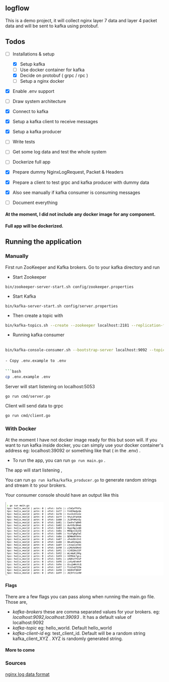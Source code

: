 ## logflow

This is a demo project, it will collect nginx layer 7 data and layer 4 packet data and will be sent to kafka using protobuf.

## Todos 
- [ ] Installations & setup
    - [x] Setup kafka
    - [ ] Use docker container for kafka
    - [x] Decide on protobuf ( grpc / rpc )
    - [ ] Setup a nginx docker
- [x] Enable .env support     
- [ ] Draw system architecture  
- [x] Connect to kafka
- [x] Setup a kafka client to receive messages
- [x] Setup a kafka producer 
- [ ] Write tests
- [ ] Get some log data and test the whole system
- [ ] Dockerize full app
- [x] Prepare dummy NginxLogRequest, Packet & Headers
- [x] Prepare a client to test grpc and kafka producer with dummy data
- [x] Also see manually if kafka consumer is consuming messages
- [ ] Document everything


#### At the moment, I did not include any docker image for any component.
#### Full app will be dockerized.

## Running the application

### Manually 

First run ZooKeeper and Kafka brokers. Go to your kafka directory and run 

- Start Zookeeper
```
bin/zookeeper-server-start.sh config/zookeeper.properties
```

- Start Kafka
```
bin/kafka-server-start.sh config/server.properties
```

- Then create a topic with 

```bash
bin/kafka-topics.sh --create --zookeeper localhost:2181 --replication-factor 1 --partitions 1 --topic hello_world
```


- Running kafka consumer

```bash

bin/kafka-console-consumer.sh --bootstrap-server localhost:9092 --topic hello_world --from-beginning```

- Copy .env.example to .env

```bash
cp .env.example .env
```

Server will start listening on localhost:5053

```bash
go run cmd/server.go
```

Client will send data to grpc
```bash
go run cmd/client.go
```




### With Docker

At the moment I have not docker image ready for this but soon will.
If you want to run kafka inside docker, you can simply use your docker
container's address eg: localhost:39092 or something like that ( in the .env) .


- To run the app, you can run ```go run main.go``` . 
  
The app will start listening ,

You can run ```go run kafka/kafka_producer.go``` to generate random strings
and stream it to your brokers. 

Your consumer console should have an output like this 

![Consumer](images/consumer.png?raw=true "Kafka Consumers")


#### Flags

There are a few flags you can pass along when running the main.go file.
Those are, 

- *kafka-brokers* these are comma separated values for your brokers. eg: *localhost:9092,localhost:39093* . It has a default value of localhost:9092 
- *kafka-topic* eg: hello_world. Default hello_world
- *kafka-client-id* eg: test_client_id. Default will be a random string kafka_client_XYZ . XYZ is randomly generated string.

#### More to come


### Sources

[nginx log data format](http://nginx.org/en/docs/http/ngx_http_log_module.html#log_formata)